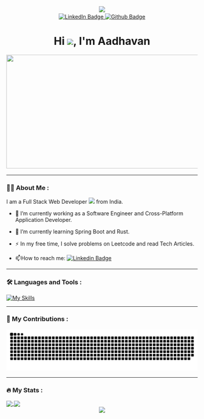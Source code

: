 <div align="center">
  <img src="https://media.giphy.com/media/M9gbBd9nbDrOTu1Mqx/giphy.gif" width="100"/>
</div>

<div align="center">
  <a href="https://www.linkedin.com/in/aadhavanp">
    <img src="https://img.shields.io/badge/LinkedIn-blue?style=for-the-badge&logo=linkedin&logoColor=white" alt="LinkedIn Badge"/>
  </a>
  <a href="https://github.com/Aadhavancnp">
    <img src="https://img.shields.io/badge/Github-grey?style=for-the-badge&logo=github&logoColor=white" alt="Github Badge"/>
  </a>
</div>

<h1 align="center">Hi <img src="https://user-images.githubusercontent.com/18350557/176309783-0785949b-9127-417c-8b55-ab5a4333674e.gif" width="30px">, I'm Aadhavan</h1>

<div align="center">
  <img src="https://media.giphy.com/media/dWesBcTLavkZuG35MI/giphy.gif" width="600" height="300"/>
</div>

---

### 👨‍💻 About Me :

I am a Full Stack Web Developer <img src="https://media.giphy.com/media/WUlplcMpOCEmTGBtBW/giphy.gif" width="30"> from India.
- :telescope: I’m currently working as a Software Engineer and Cross-Platform Application Developer.

- :seedling: I’m currently learning Spring Boot and Rust.

- :zap: In my free time, I solve problems on Leetcode and read Tech Articles.

- :mailbox:How to reach me: [![Linkedin Badge](https://img.shields.io/badge/-aadhavanp-0072b1?style=flat&logo=Linkedin&logoColor=white&link=https://www.linkedin.com/in/aadhavanp/)](https://www.linkedin.com/in/aadhavanp/)

---

### 🛠️ Languages and Tools :

[![My Skills](https://skillicons.dev/icons?i=c,cpp,cs,java,js,py,php,rust,go,html,css,ts,md,angular,django,dotnet,express,spring,svelte,react,flutter,nextjs,nodejs,androidstudio,tailwind,bootstrap,wordpress,figma,aws,gcp,azure,heroku,mongodb,mysql,docker,git,jenkins,firebase,linux,flask,postman)](https://skillicons.dev)

---

### 🐍 My Contributions :

<picture>
  <source media="(prefers-color-scheme: dark)" srcset="https://raw.githubusercontent.com/Aadhavancnp/Aadhavancnp/output/github-snake-dark.svg" />
  <source media="(prefers-color-scheme: light)" srcset="https://raw.githubusercontent.com/Aadhavancnp/Aadhavancnp/output/github-snake.svg" />
  <img alt="github-snake" src="https://raw.githubusercontent.com/Aadhavancnp/Aadhavancnp/output/github-snake.svg" />
</picture>

---

### 🔥 My Stats :

<a href="https://git.io/streak-stats">
  <img height=200 align="center" src="https://github-readme-streak-stats-lilac-six.vercel.app?user=Aadhavancnp&count_private=true&theme=dark&border_radius=10" />
</a>
<a href="https://github.com/anuraghazra/github-readme-stats">
  <img height=200 align="center" src="https://github-readme-stats-orcin-eight-82.vercel.app/api?username=Aadhavancnp&show_icons=true&count_private=true&theme=vision-friendly-dark&rank_icon=github&border_radius=10" />
</a>
<!-- [![GitHub Streak](https://github-readme-streak-stats-lilac-six.vercel.app?user=Aadhavancnp&count_private=true&theme=dark&border_radius=10)](https://git.io/streak-stats)
[![GitHub Stats-Dark](https://github-readme-stats-orcin-eight-82.vercel.app/api?username=Aadhavancnp&show_icons=true&count_private=true&theme=vision-friendly-dark&rank_icon=github&border_radius=10#gh-dark-mode-only)](https://github.com/anuraghazra/github-readme-stats#gh-dark-mode-only) 
[![GitHub Stats-Light](https://github-readme-stats-orcin-eight-82.vercel.app/api?username=Aadhavancnp&show_icons=true&count_private=true&theme=default&rank_icon=github&border_radius=10#gh-light-mode-only)](https://github.com/anuraghazra/github-readme-stats#gh-light-mode-only) -->

<div align="center">
  <img src="https://github-readme-stats-orcin-eight-82.vercel.app/api/top-langs/?username=Aadhavancnp&hide=html&size_weight=0.5&count_weight=0.5&layout=compact&theme=vision-friendly-dark&langs_count=10&border_radius=10&card_width=360" />
</div>
